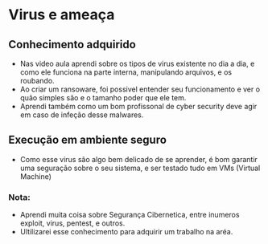 # Virus e ameaça
## Conhecimento adquirido
 - Nas video aula aprendi sobre os tipos de virus existente no dia a dia, e como ele funciona na parte interna, manipulando arquivos, e os roubando. <br>
 - Ao criar um ransoware, foi possivel entender seu funcionamento e ver o quão simples são e o tamanho poder que ele tem. <br>
 - Aprendi também como um bom profissonal de cyber security deve agir em caso de infeção desse malwares. <br>
## Execução em ambiente seguro
 - Como esse virus são algo bem delicado de se aprender, é bom garantir uma seguração sobre o seu sistema, e ser testado tudo em VMs (Virtual Machine)
### Nota:
 - Aprendi muita coisa sobre Segurança Cibernetica, entre inumeros exploit, virus, pentest, e outros.
 - Ultilizarei esse conhecimento para adquirir um trabalho na aréa.
